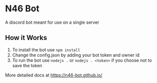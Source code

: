 # N46 Bot

A discord bot meant for use on a single server

## How it Works

1.  To install the bot use `npm install`
3.  Change the config.json by adding your bot token and owner id
2.  To run the bot use `nodejs .` or `nodejs . <token>` if you choose not to save the token

More detailed docs at https://n46-bot.github.io/
